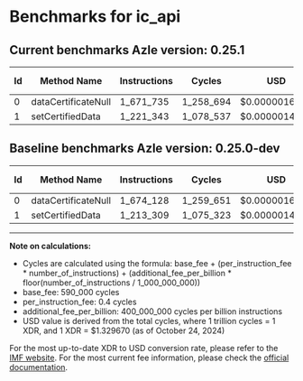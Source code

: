# Benchmarks for ic_api

## Current benchmarks Azle version: 0.25.1

| Id  | Method Name         | Instructions | Cycles    | USD           | USD/Million Calls | Change                            |
| --- | ------------------- | ------------ | --------- | ------------- | ----------------- | --------------------------------- |
| 0   | dataCertificateNull | 1_671_735    | 1_258_694 | $0.0000016736 | $1.67             | <font color="green">-2_393</font> |
| 1   | setCertifiedData    | 1_221_343    | 1_078_537 | $0.0000014341 | $1.43             | <font color="red">+8_034</font>   |

## Baseline benchmarks Azle version: 0.25.0-dev

| Id  | Method Name         | Instructions | Cycles    | USD           | USD/Million Calls |
| --- | ------------------- | ------------ | --------- | ------------- | ----------------- |
| 0   | dataCertificateNull | 1_674_128    | 1_259_651 | $0.0000016749 | $1.67             |
| 1   | setCertifiedData    | 1_213_309    | 1_075_323 | $0.0000014298 | $1.42             |

---

**Note on calculations:**

- Cycles are calculated using the formula: base_fee + (per_instruction_fee \* number_of_instructions) + (additional_fee_per_billion \* floor(number_of_instructions / 1_000_000_000))
- base_fee: 590_000 cycles
- per_instruction_fee: 0.4 cycles
- additional_fee_per_billion: 400_000_000 cycles per billion instructions
- USD value is derived from the total cycles, where 1 trillion cycles = 1 XDR, and 1 XDR = $1.329670 (as of October 24, 2024)

For the most up-to-date XDR to USD conversion rate, please refer to the [IMF website](https://www.imf.org/external/np/fin/data/rms_sdrv.aspx).
For the most current fee information, please check the [official documentation](https://internetcomputer.org/docs/current/developer-docs/gas-cost#execution).

